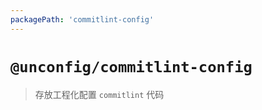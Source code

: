 ```yaml
---
packagePath: 'commitlint-config'
---
```


# `@unconfig/commitlint-config`

> 存放工程化配置 `commitlint` 代码
